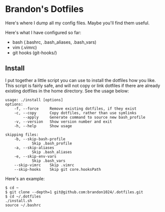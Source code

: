 # Brandon's Dotfiles
Here's where I dump all my config files. Maybe you'll find them useful.

Here's what I have configured so far:
- bash (.bashrc, .bash_aliases, .bash_vars)
- vim (.vimrc)
- git hooks (git-hooks/)

## Install
I put together a little script you can use to install the dotfiles how you like. This script is fairly safe, and will not copy or link dotfiles if there are already existing dotfiles in the home directory. See the usage below:
```
usage: ./install [options]
options:
	-f, --force     Remove existing dotfiles, if they exist
	-c, --copy      Copy dotfiles, rather than use symlinks
	    --apply     Generate command to source new bash_profile
	-v, --version   Show version number and exit
	-h, --help      Show usage

skipping files:
	-b, --skip-bash-profile
			Skip .bash_profile
	-a, --skip-aliases
			Skip .bash_aliases
	-e, --skip-env-vars
			Skip .bash_vars
	--skip-vimrc	Skip .vimrc
	--skip-hooks	Skip git core.hooksPath
```

Here's an example:
```
$ cd ~
$ git clone --depth=1 git@github.com:brandon1024/.dotfiles.git
$ cd ~/.dotfiles
./install.sh
source ~/.bashrc
```
